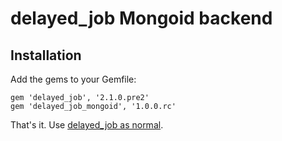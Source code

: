 # delayed_job Mongoid backend

## Installation

Add the gems to your Gemfile:

    gem 'delayed_job', '2.1.0.pre2'
    gem 'delayed_job_mongoid', '1.0.0.rc'
  
That's it. Use [delayed_job as normal](http://github.com/collectiveidea/delayed_job).
